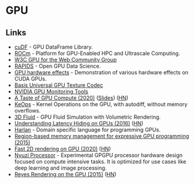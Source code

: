 # GPU

## Links

* [cuDF](https://github.com/rapidsai/cudf) - GPU DataFrame Library.
* [ROCm](https://rocm.github.io/tensorflow.html) - Platform for GPU-Enabled HPC and Ultrascale Computing.
* [W3C GPU for the Web Community Group](https://github.com/gpuweb/gpuweb)
* [RAPIDS](https://rapids.ai/) - Open GPU Data Science.
* [GPU hardware effects](https://github.com/Kobzol/hardware-effects-gpu) - Demonstration of various hardware effects on CUDA GPUs.
* [Basis Universal GPU Texture Codec](https://github.com/BinomialLLC/basis_universal)
* [NVIDIA GPU Monitoring Tools](https://github.com/NVIDIA/gpu-monitoring-tools)
* [A Taste of GPU Compute \(2020\)](https://www.youtube.com/watch?v=eqkAaplKBc4) \([Slides](https://docs.google.com/presentation/d/1FRH81IW9RffkJjm6ILFZ7raCgFAUPXYYFXfiyKmhkx8/edit)\) \([HN](https://news.ycombinator.com/item?id=22880502)\)
* [KeOps](https://github.com/getkeops/keops) - Kernel Operations on the GPU, with autodiff, without memory overflows.
* [3D Fluid](https://github.com/PWhiddy/Fat-Clouds) - GPU Fluid Simulation with Volumetric Rendering.
* [Understanding Latency Hiding on GPUs \(2016\)](https://www2.eecs.berkeley.edu/Pubs/TechRpts/2016/EECS-2016-143.pdf) \([HN](https://news.ycombinator.com/item?id=23379709)\)
* [Harlan](https://github.com/eholk/harlan) - Domain specific language for programming GPUs.
* [Region-based memory management for expressive GPU programming \(2015\)](https://blog.theincredibleholk.org/papers/dissertation.pdf)
* [Fast 2D rendering on GPU \(2020\)](https://raphlinus.github.io/rust/graphics/gpu/2020/06/13/fast-2d-rendering.html) \([HN](https://news.ycombinator.com/item?id=23512897)\)
* [Nyuzi Processor](https://github.com/jbush001/NyuziProcessor) - Experimental GPGPU processor hardware design focused on compute intensive tasks. It is optimized for use cases like deep learning and image processing.
* [Reyes Rendering on the GPU \(2015\)](https://markussteinberger.net/papers/GPUReyes.pdf) \([HN](https://news.ycombinator.com/item?id=23572626)\)

